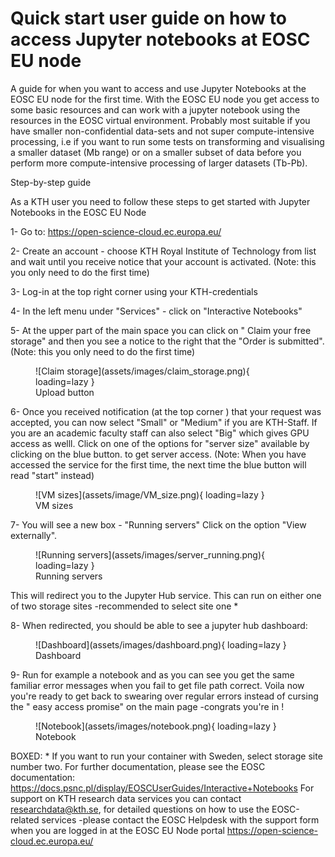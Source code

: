 # Quick start user guide on how to access Jupyter notebooks at EOSC EU node

A guide for when you want to access and use Jupyter Notebooks at the EOSC EU node for the first time. With the EOSC EU node you get access to some basic resources and can work with a jupyter notebook using the resources in the EOSC virtual environment. Probably most suitable if you have smaller non-confidential data-sets and not super compute-intensive processing, i.e if you want to run some tests on transforming and visualising a smaller dataset (Mb range) or on a smaller subset of data before you perform more compute-intensive processing of larger datasets (Tb-Pb).

Step-by-step guide

As a KTH user you need to follow these steps to get started with Jupyter Notebooks in the EOSC EU Node

1- Go to:  https://open-science-cloud.ec.europa.eu/

2- Create an account - choose KTH Royal Institute of Technology from list and wait until you receive notice that your account is activated. (Note: this you only need to do the first time)

3- Log-in at the top right corner using your KTH-credentials

4- In the left menu under "Services" - click on "Interactive Notebooks"

5- At the upper part of the main space you can click on " Claim your free storage" and then you see a notice to the right that the "Order is submitted". (Note: this you only need to do the first time)

<figure markdown="span">
    ![Claim storage](assets/images/claim_storage.png){ loading=lazy }
<figcaption>Upload button</figcaption>
</figure>

6- Once you received notification (at the top corner ) that your request was accepted, you can now select "Small" or "Medium" if you are KTH-Staff. If you are an academic faculty staff can also select "Big" which gives GPU access as welll. Click on one of the options for "server size" available by clicking on the blue button.  to get server access. (Note:  When you have accessed the service for the first time, the next time the blue button will read "start" instead)

<figure markdown="span">
    ![VM sizes](assets/image/VM_size.png){ loading=lazy }
<figcaption>VM sizes</figcaption>
</figure>

7- You will see a new box - "Running servers" Click on the option "View externally".

<figure markdown="span">
    ![Running servers](assets/images/server_running.png){ loading=lazy }
<figcaption>Running servers</figcaption>
</figure>

This will redirect you to the Jupyter Hub service. This can run on either one of two storage sites -recommended to select site one *


8- When redirected, you should be able to see a jupyter hub dashboard:

<figure markdown="span">
    ![Dashboard](assets/images/dashboard.png){ loading=lazy }
<figcaption>Dashboard</figcaption>
</figure>

9- Run for example a notebook and as you can see you get the same familiar error messages when you fail to get file path correct. Voila now you're ready to get back to swearing over regular errors instead of cursing the " easy access promise" on the main page -congrats you're in !

<figure markdown="span">
    ![Notebook](assets/images/notebook.png){ loading=lazy }
<figcaption>Notebook</figcaption>
</figure>

BOXED:
     * If you want to run your container with Sweden, select storage site number two.
    For further documentation, please see the EOSC documentation: https://docs.psnc.pl/display/EOSCUserGuides/Interactive+Notebooks
    For support on KTH research data services you can contact researchdata@kth.se, for detailed questions on how to use the EOSC-related services -please contact the EOSC Helpdesk with the support form when you are logged in at the EOSC EU Node portal https://open-science-cloud.ec.europa.eu/